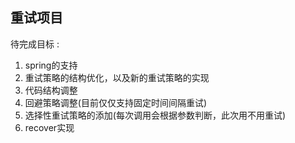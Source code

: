 ## 重试项目

待完成目标 :
 1.  spring的支持
 2.  重试策略的结构优化，以及新的重试策略的实现
 3.  代码结构调整
 4.  回避策略调整(目前仅仅支持固定时间间隔重试)
 5.  选择性重试策略的添加(每次调用会根据参数判断，此次用不用重试)
 6.  recover实现